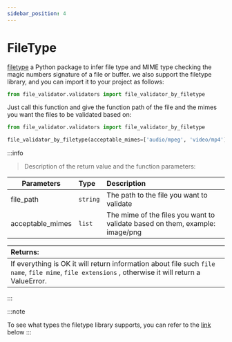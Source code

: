 ```yaml
---
sidebar_position: 4
---
```


# FileType

[filetype](https://github.com/h2non/filetype.py) a Python package to infer file type and MIME type checking the magic numbers signature of a file or buffer. we also support the filetype library, and you can import it to your project as follows:

```python
from file_validator.validators import file_validator_by_filetype
```

Just call this function and give the function path of the file and the mimes
you want the files to be validated based on:

```python
from file_validator.validators import file_validator_by_filetype

file_validator_by_filetype(acceptable_mimes=['audio/mpeg', 'video/mp4'], file_path='/path/to/file')
```


:::info

> Description of the return value and the function parameters:

| Parameters | Type           | Description     |
|-----------|:--------------|:------|
| file_path | `string` | The path to the file you want to validate  |
| acceptable_mimes     | `list`      | The mime of the files you want to validate based on them, example: image/png   |

| Returns:|
|:----------|
| If everything is OK it will return information about file such `file name`, `file mime`, `file extensions` , otherwise it will return a ValueError. |


:::

:::note

To see what types the filetype library supports, you can refer to the [link](https://github.com/h2non/filetype.py#supported-types) below
:::
